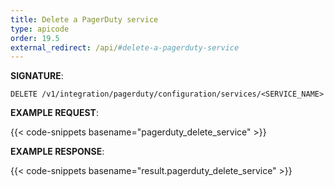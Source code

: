 ```yaml
---
title: Delete a PagerDuty service
type: apicode
order: 19.5
external_redirect: /api/#delete-a-pagerduty-service
---
```


**SIGNATURE**:

`DELETE /v1/integration/pagerduty/configuration/services/<SERVICE_NAME>`

**EXAMPLE REQUEST**:

{{< code-snippets basename="pagerduty_delete_service" >}}

**EXAMPLE RESPONSE**:

{{< code-snippets basename="result.pagerduty_delete_service" >}}
